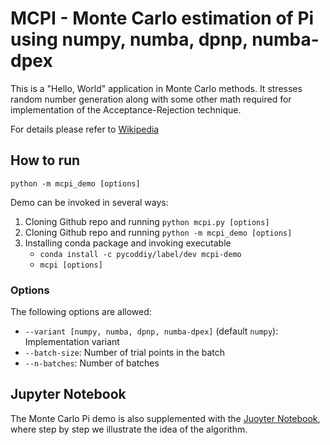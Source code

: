 # MCPI - Monte Carlo estimation of Pi using numpy, numba, dpnp, numba-dpex

This is a "Hello, World" application in Monte Carlo methods. It stresses random number generation 
along with some other math required for implementation of the Acceptance-Rejection technique.

For details please refer to [Wikipedia](https://en.wikipedia.org/wiki/Monte_Carlo_method)

## How to run

`python -m mcpi_demo [options]`

Demo can be invoked in several ways:

1. Cloning Github repo and running `python mcpi.py [options]`
2. Cloning Github repo and running `python -m mcpi_demo [options]`
3. Installing conda package and invoking executable
   * `conda install -c pycoddiy/label/dev mcpi-demo`
   * `mcpi [options]`

### Options

The following options are allowed:
* `--variant [numpy, numba, dpnp, numba-dpex]` (default `numpy`): Implementation variant
* `--batch-size`: Number of trial points in the batch
* `--n-batches`:  Number of batches

## Jupyter Notebook
The Monte Carlo Pi demo is also supplemented with the [Juoyter Notebook](https://github.com/samaid/mcpi/blob/main/mcpi.ipynb),
where step by step we illustrate the idea of the algorithm.
